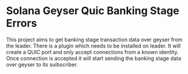 # Solana Geyser Quic Banking Stage Errors

This project aims to get banking stage transaction data over geyser from the leader.
There is a plugin which needs to be installed on leader. It will create a QUIC port and only accept connections from a known identity.
Once connection is accepted it will start sending the banking stage data over geyser to its suibscriber.